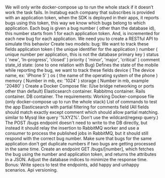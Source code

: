 We will only write docker-compose up to run the whole stack if it doesn’t work the task fails.
In Instabug each company that subscribes is provided with an application token, when the SDK is deployed in their apps, it reports bugs using this token, this way we know which bugs belong to which application. Each bug is given a bug number ( other than the database id), this number starts from 1 for each application token. And, is incremented for each new bug for each application.
We need you to create a RESTful API to simulate this behavior Create two models:
bug: We want to track these fields
    application token ( the unique identifier for the application )
    number ( unique number per application, this is not the database primary key )
    status ( 'new', 'In-progress', 'closed' )
    priority ( 'minor', 'major', 'critical' )
    comment
    state_id
state: (one to one relation with Bug) Defines the state of the mobile while reporting the bug, we want to track these fields
    device ( The device name, ex: 'iPhone 5' )
    os ( the name of the operating system of the phone )
    memory ( Number in mb, ex: '1024' )
    storage ( Number in mb, example '20480' )
Create a Docker Compose file: (Use bridge networking or ports other than default)
Elasticsearch container.
Rabbitmq container.
Rails container.
DB container.
The requirements:
Working Docker-compose file (only docker-compose up to run the whole stack)
List of commands to test the app
Elasticsearch with partial filtering for comments field (All fields should match exactly except comment which should allow partial matching. similar to Mysql like query '%XYZ%'. Don't use the wildcard/regexp query.)
The POST /bugs endpoint doesn't need to write to the DB directly, but instead it should relay the insertion to RabbitMQ worker and use a consumer to process the published jobs in RabbitMQ, but it should still respond with the correct bug number. Make sure that bugs for the same application don't get duplicate numbers if two bugs are getting processed in the same time.
Create an endpoint GET /bugs/[number], which fetches the bug using the number and application token, and returns the attributes in a JSON. Adjust the database indices to minimize the response time.
Bonus:
Write specs to test the endpoints, add happy and unhappy scenarios.
Api versioning.